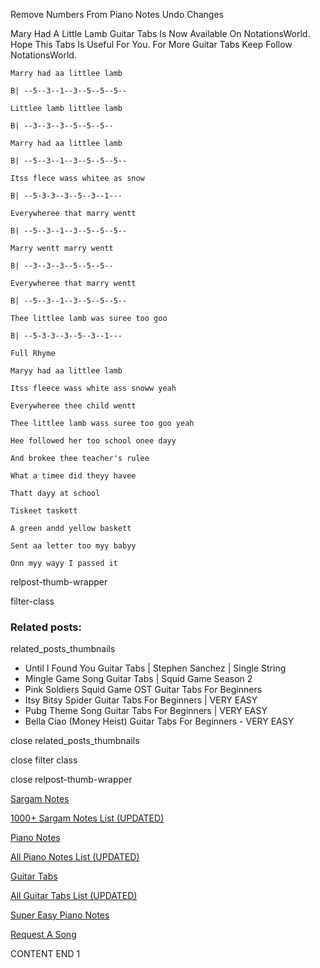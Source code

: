
Remove Numbers From Piano Notes
Undo Changes

Mary Had A Little Lamb Guitar Tabs Is Now Available On NotationsWorld. Hope This Tabs Is Useful For You. For More Guitar Tabs Keep Follow NotationsWorld.

```
Marry had aa littlee lamb

B| --5--3--1--3--5--5--5--

Littlee lamb littlee lamb

B| --3--3--3--5--5--5--

Marry had aa littlee lamb

B| --5--3--1--3--5--5--5--

Itss flece wass whitee as snow

B| --5-3-3--3--5--3--1---

Everywheree that marry wentt

B| --5--3--1--3--5--5--5--

Marry wentt marry wentt

B| --3--3--3--5--5--5--

Everywheree that marry wentt

B| --5--3--1--3--5--5--5--

Thee littlee lamb was suree too goo

B| --5-3-3--3--5--3--1---

Full Rhyme

Maryy had aa littlee lamb

Itss fleece wass white ass snoww yeah

Everywheree thee child wentt

Thee littlee lamb wass suree too goo yeah

Hee followed her too school onee dayy

And brokee thee teacher's rulee

What a timee did theyy havee

Thatt dayy at school

Tiskeet taskett

A green andd yellow baskett

Sent aa letter too myy babyy

Onn myy wayy I passed it
```

relpost-thumb-wrapper

filter-class

### Related posts:

related_posts_thumbnails

* Until I Found You Guitar Tabs | Stephen Sanchez | Single String
* Mingle Game Song Guitar Tabs | Squid Game Season 2
* Pink Soldiers Squid Game OST Guitar Tabs For Beginners
* Itsy Bitsy Spider Guitar Tabs For Beginners | VERY EASY
* Pubg Theme Song Guitar Tabs For Beginners | VERY EASY
* Bella Ciao (Money Heist) Guitar Tabs For Beginners - VERY EASY

close related_posts_thumbnails

close filter class

close relpost-thumb-wrapper

[Sargam Notes](https://www.notationsworld.com/sargam-notes.html)

[1000+ Sargam Notes List (UPDATED)](https://www.notationsworld.com/all-songs-list-sargam-notes.html)

[Piano Notes](https://www.notationsworld.com/piano-notes.html)

[All Piano Notes List (UPDATED)](https://www.notationsworld.com/all-songs-list-piano-notes.html)

[Guitar Tabs](https://www.notationsworld.com/guitar-tabs.html)

[All Guitar Tabs List (UPDATED)](https://www.notationsworld.com/all-songs-list-guitar-tabs.html)

[Super Easy Piano Notes](https://studywall.in/)

[Request A Song](https://www.notationsworld.com/request-a-song.html)

CONTENT END 1

